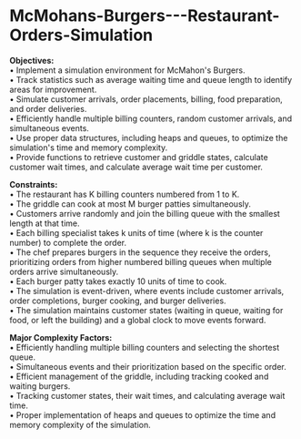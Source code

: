 # McMohans-Burgers---Restaurant-Orders-Simulation

<b>Objectives:</b> <br />
• Implement a simulation environment for McMahon's Burgers.<br />
• Track statistics such as average waiting time and queue length to identify areas for improvement.<br />
• Simulate customer arrivals, order placements, billing, food preparation, and order deliveries.<br />
• Efficiently handle multiple billing counters, random customer arrivals, and simultaneous events.<br />
• Use proper data structures, including heaps and queues, to optimize the simulation's time and memory complexity.<br />
• Provide functions to retrieve customer and griddle states, calculate customer wait times, and calculate average wait time per customer.

<b>Constraints:</b><br />
• The restaurant has K billing counters numbered from 1 to K.<br />
• The griddle can cook at most M burger patties simultaneously.<br />
• Customers arrive randomly and join the billing queue with the smallest length at that time.<br />
• Each billing specialist takes k units of time (where k is the counter number) to complete the order.<br />
• The chef prepares burgers in the sequence they receive the orders, prioritizing orders from higher numbered billing queues when multiple orders arrive simultaneously.<br />
• Each burger patty takes exactly 10 units of time to cook.<br />
• The simulation is event-driven, where events include customer arrivals, order completions, burger cooking, and burger deliveries.<br />
• The simulation maintains customer states (waiting in queue, waiting for food, or left the building) and a global clock to move events forward.<br />

<b>Major Complexity Factors:</b><br />
• Efficiently handling multiple billing counters and selecting the shortest queue.<br />
• Simultaneous events and their prioritization based on the specific order.<br />
• Efficient management of the griddle, including tracking cooked and waiting burgers.<br />
• Tracking customer states, their wait times, and calculating average wait time.<br />
• Proper implementation of heaps and queues to optimize the time and memory complexity of the simulation.<br />
